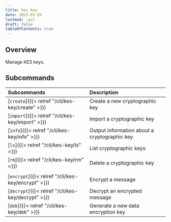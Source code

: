 ```yaml
---
title: kes key
date: 2023-03-03
lastmod: :git
draft: false
tableOfContents: true
---
```


## Overview

Manage KES keys.

## Subcommands

|Subcommands                                        |Description                                  |
|:--------------------------------------------------|:--------------------------------------------|
|[`create`]({{< relref "/cli/kes-key/create" >}})   |Create a new cryptographic key               |
|[`import`]({{< relref "/cli/kes-key/import" >}})   |Import a cryptographic key                   |
|[`info`]({{< relref "/cli/kes-key/info" >}})       |Output information about a cryptographic key |
|[`ls`]({{< relref "/cli/kes-key/ls" >}})           |List cryptographic keys                      |
|[`rm`]({{< relref "/cli/kes-key/rm" >}})           |Delete a cryptographic key                   |
|                                                   |                                             |
|[`encrypt`]({{< relref "/cli/kes-key/encrypt" >}}) |Encrypt a message                            |
|[`decrypt`]({{< relref "/cli/kes-key/decrypt" >}}) |Decrypt an encrypted message                 |
|[`dek`]({{< relref "/cli/kes-key/dek" >}})         |Generate a new data encryption key           |
